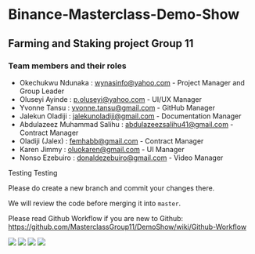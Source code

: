 # Binance-Masterclass-Demo-Show

## Farming and Staking project Group 11

### Team members and their roles
- Okechukwu Ndunaka : wynasinfo@yahoo.com - Project Manager and Group Leader
- Oluseyi Ayinde : p.oluseyi@yahoo.com - UI/UX Manager
- Yvonne Tansu : yvonne.tansu@gmail.com - GitHub Manager
- Jalekun Oladiji : jalekunoladiji@gmail.com - Documentation Manager
- Abdulazeez Muhammad Salihu : abdulazeezsalihu41@gmail.com - Contract Manager
- Oladiji (Jalex) : femhabb@gmail.com - Contract Manager
- Karen Jimmy : oluokaren@gmail.com - UI Manager
- Nonso Ezebuiro : donaldezebuiro@gmail.com - Video Manager

Testing
Testing

Please do create a new branch and commit your changes there.

We will review the code before merging it into `master`. 

Please read Github Workflow if you are new to Github:
https://github.com/MasterclassGroup11/DemoShow/wiki/Github-Workflow

<img src="https://res.cloudinary.com/rogong/image/upload/v1618902556/top.png" />

<img src="https://res.cloudinary.com/rogong/image/upload/v1618902540/staking2.png" />

<img src="https://res.cloudinary.com/rogong/image/upload/v1618512180/team.png" />

<img src="https://res.cloudinary.com/rogong/image/upload/v1617952462/footer-fluid.png" />
